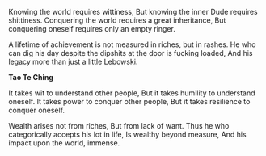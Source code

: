 Knowing the world requires wittiness,
But knowing the inner Dude requires shittiness.
Conquering the world requires a great inheritance,
But conquering oneself requires only an empty ringer.

A lifetime of achievement is not measured in riches, but in rashes.
He who can dig his day despite the dipshits at the door is fucking loaded,
And his legacy more than just a little Lebowski.

**Tao Te Ching**

It takes wit to understand other people,
But it takes humility to understand oneself.
It takes power to conquer other people,
But it takes resilience to conquer oneself.

Wealth arises not from riches,
But from lack of want.
Thus he who categorically accepts his lot in life,
Is wealthy beyond measure,
And his impact upon the world, immense.